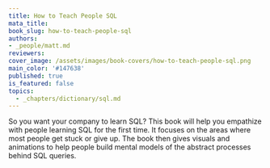```yaml
---
title: How to Teach People SQL
mata_title:
book_slug: how-to-teach-people-sql
authors:
- _people/matt.md
reviewers:
cover_image: /assets/images/book-covers/how-to-teach-people-sql.png
main_color: '#147638'
published: true
is_featured: false
topics:
  - _chapters/dictionary/sql.md
---
```

So you want your company to learn SQL?
This book will help you empathize with people learning SQL for the first time. It focuses on the areas where most people get stuck or give up. The book then gives visuals and animations to help people build mental models of the abstract processes behind SQL queries.
